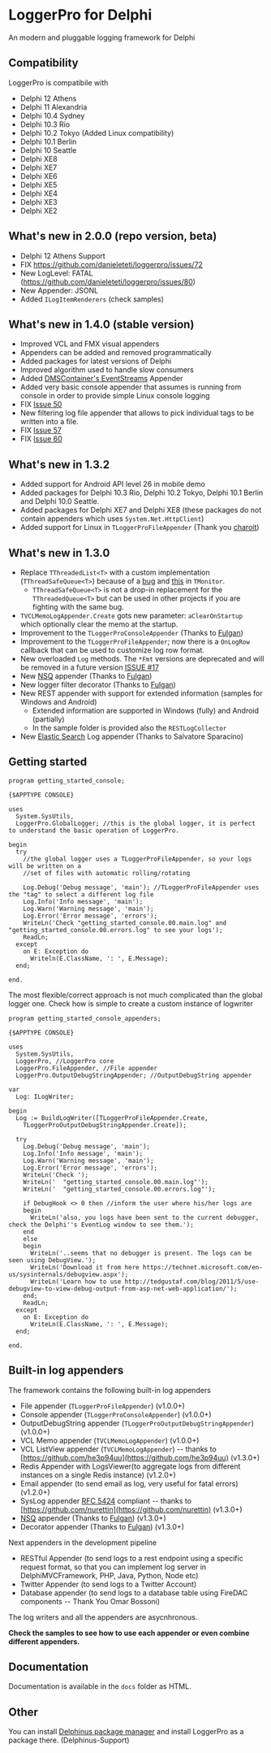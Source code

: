 # LoggerPro for Delphi

An modern and pluggable logging framework for Delphi

## Compatibility

LoggerPro is compatibile with
- Delphi 12 Athens
- Delphi 11 Alexandria
- Delphi 10.4 Sydney
- Delphi 10.3 Rio
- Delphi 10.2 Tokyo (Added Linux compatibility)
- Delphi 10.1 Berlin
- Delphi 10 Seattle
- Delphi XE8
- Delphi XE7
- Delphi XE6
- Delphi XE5
- Delphi XE4
- Delphi XE3
- Delphi XE2

## What's new in 2.0.0 (repo version, beta)
- Delphi 12 Athens Support
- FIX https://github.com/danieleteti/loggerpro/issues/72
- New LogLevel: FATAL (https://github.com/danieleteti/loggerpro/issues/80)
- New Appender: JSONL
- Added `ILogItemRenderers` (check samples)

## What's new in 1.4.0 (stable version)

- Improved VCL and FMX visual appenders
- Appenders can be added and removed programmatically
- Added packages for latest versions of Delphi
- Improved algorithm used to handle slow consumers
- Added [DMSContainer's EventStreams](http://dmscontainer.bittimeprofessionals.com/) Appender
- Added very basic console appender that assumes is running from console in order to provide simple Linux console logging
- FIX [Issue 50](https://github.com/danieleteti/loggerpro/issues/50)
- New filtering log file appender that allows to pick individual tags to be written into a file.
- FIX [Issue 57](https://github.com/danieleteti/loggerpro/issues/57)
- FIX [Issue 60](https://github.com/danieleteti/loggerpro/issues/60)

## What's new in 1.3.2

- Added support for Android API level 26 in mobile demo
- Added packages for Delphi 10.3 Rio, Delphi 10.2 Tokyo, Delphi 10.1 Berlin and Delphi 10.0 Seattle.
- Added packages for Delphi XE7 and Delphi XE8 (these packages do not contain appenders which uses `System.Net.HttpClient`)
- Added support for Linux in `TLoggerProFileAppender` (Thank you [charoit](https://github.com/charoit))

## What's new in 1.3.0
- Replace `TThreadedList<T>` with a custom implementation (`TThreadSafeQueue<T>`) because of a [bug](https://forums.embarcadero.com/thread.jspa?messageID=941762) and [this](https://quality.embarcadero.com/browse/RSP-19993) in `TMonitor`.
  - `TThreadSafeQueue<T>` is not a drop-in replacement for the `TThreadedQueue<T>` but can be used in other projects if you are fighting with the same bug.
- `TVCLMemoLogAppender.Create` gots new parameter: `aClearOnStartup` which optionally clear the memo at the startup.
- Improvement to the `TLoggerProConsoleAppender` (Thanks to [Fulgan](https://github.com/Fulgan))
- Improvement to the `TLoggerProFileAppender`; now there is a `OnLogRow` callback that can be used to customize log row format.
- New overloaded `Log` methods. The `*Fmt` versions are deprecated and will be removed in a future version [ISSUE #17](https://github.com/danieleteti/loggerpro/issues/17)
- New [NSQ](https://nsq.io) appender (Thanks to [Fulgan](https://github.com/Fulgan))
- New logger filter decorator (Thanks to [Fulgan](https://github.com/Fulgan))
- New REST appender with support for extended information (samples for Windows and Android)
  - Extended information are supported in Windows (fully) and Android (partially)  
  - In the sample folder is provided also the `RESTLogCollector`
- New [Elastic Search](https://www.elastic.co/products/elasticsearch) Log appender (Thanks to Salvatore Sparacino)


## Getting started
```delphi
program getting_started_console;

{$APPTYPE CONSOLE}

uses
  System.SysUtils,
  LoggerPro.GlobalLogger; //this is the global logger, it is perfect to understand the basic operation of LoggerPro.

begin
  try
    //the global logger uses a TLoggerProFileAppender, so your logs will be written on a 
    //set of files with automatic rolling/rotating
    
    Log.Debug('Debug message', 'main'); //TLoggerProFileAppender uses the "tag" to select a different log file	
    Log.Info('Info message', 'main');
    Log.Warn('Warning message', 'main');
    Log.Error('Error message', 'errors');
    WriteLn('Check "getting_started_console.00.main.log" and "getting_started_console.00.errors.log" to see your logs');
    ReadLn;
  except
    on E: Exception do
      Writeln(E.ClassName, ': ', E.Message);
  end;

end.
```

The most flexible/correct approach is not much complicated than the global logger one. Check how is simple to create a custom instance of logwriter

```delphi
program getting_started_console_appenders;

{$APPTYPE CONSOLE}

uses
  System.SysUtils,
  LoggerPro, //LoggerPro core
  LoggerPro.FileAppender, //File appender
  LoggerPro.OutputDebugStringAppender; //OutputDebugString appender

var
  Log: ILogWriter;

begin
  Log := BuildLogWriter([TLoggerProFileAppender.Create,
    TLoggerProOutputDebugStringAppender.Create]);

  try
    Log.Debug('Debug message', 'main');
    Log.Info('Info message', 'main');
    Log.Warn('Warning message', 'main');
    Log.Error('Error message', 'errors');
    WriteLn('Check ');
    WriteLn('  "getting_started_console.00.main.log"');
    WriteLn('  "getting_started_console.00.errors.log"');

    if DebugHook <> 0 then //inform the user where his/her logs are
    begin
      WriteLn('also, you logs have been sent to the current debugger, check the Delphi''s EventLog window to see them.');
    end
    else
    begin
      WriteLn('..seems that no debugger is present. The logs can be seen using DebugView.');
      WriteLn('Download it from here https://technet.microsoft.com/en-us/sysinternals/debugview.aspx');
      WriteLn('Learn how to use http://tedgustaf.com/blog/2011/5/use-debugview-to-view-debug-output-from-asp-net-web-application/');
    end;
    ReadLn;
  except
    on E: Exception do
      WriteLn(E.ClassName, ': ', E.Message);
  end;

end.
```

## Built-in log appenders
The framework contains the following built-in log appenders
- File appender (`TLoggerProFileAppender`) (v1.0.0+)
- Console appender (`TLoggerProConsoleAppender`) (v1.0.0+)
- OutputDebugString appender (`TLoggerProOutputDebugStringAppender`) (v1.0.0+)
- VCL Memo appender (`TVCLMemoLogAppender`) (v1.0.0+)
- VCL ListView appender (`TVCLMemoLogAppender`) -- thanks to [https://github.com/he3p94uu](https://github.com/he3p94uu) (v1.3.0+)
- Redis Appender with LogsViewer(to aggregate logs from different instances on a single Redis instance) (v1.2.0+)
- Email appender (to send email as log, very useful for fatal errors) (v1.2.0+)
- SysLog appender [RFC 5424](https://tools.ietf.org/html/rfc5424) compliant -- thanks to [https://github.com/nurettin](https://github.com/nurettin) (v1.3.0+)
- [NSQ](https://nsq.io) appender (Thanks to [Fulgan](https://github.com/Fulgan)) (v1.3.0+)
- Decorator appender (Thanks to [Fulgan](https://github.com/Fulgan)) (v1.3.0+)

Next appenders in the development pipeline
- RESTful Appender (to send logs to a rest endpoint using a specific request format, so that you can implement log server in DelphiMVCFramework, PHP, Java, Python, Node etc)
- Twitter Appender (to send logs to a Twitter Account)
- Database appender (to send logs to a database table using FireDAC components -- Thank You Omar Bossoni)

The log writers and all the appenders are asycnhronous.

**Check the samples to see how to use each appender or even combine different appenders.**

## Documentation

Documentation is available in the `docs` folder as HTML.

## Other
You can install [Delphinus package manager](https://github.com/Memnarch/Delphinus/wiki/Installing-Delphinus) and install LoggerPro as a package there. (Delphinus-Support)
